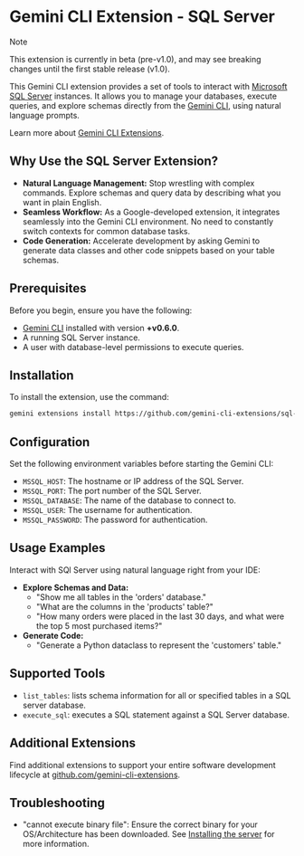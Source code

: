 # Gemini CLI Extension - SQL Server

> [!NOTE]
> This extension is currently in beta (pre-v1.0), and may see breaking changes until the first stable release (v1.0).

This Gemini CLI extension provides a set of tools to interact with [Microsoft SQL Server](https://docs.microsoft.com/en-us/sql/) instances. It allows you to manage your databases, execute queries, and explore schemas directly from the [Gemini CLI](https://google-gemini.github.io/gemini-cli/), using natural language prompts.

Learn more about [Gemini CLI Extensions](https://github.com/google-gemini/gemini-cli/blob/main/docs/extension.md).

## Why Use the SQL Server Extension?

* **Natural Language Management:** Stop wrestling with complex commands. Explore schemas and query data by describing what you want in plain English.
* **Seamless Workflow:** As a Google-developed extension, it integrates seamlessly into the Gemini CLI environment. No need to constantly switch contexts for common database tasks.
* **Code Generation:** Accelerate development by asking Gemini to generate data classes and other code snippets based on your table schemas.

## Prerequisites

Before you begin, ensure you have the following:

* [Gemini CLI](https://github.com/google-gemini/gemini-cli) installed with version **+v0.6.0**.
* A running SQL Server instance.
* A user with database-level permissions to execute queries.

## Installation

To install the extension, use the command:

```bash
gemini extensions install https://github.com/gemini-cli-extensions/sql-server
```

## Configuration

Set the following environment variables before starting the Gemini CLI:

* `MSSQL_HOST`: The hostname or IP address of the SQL Server.
* `MSSQL_PORT`: The port number of the SQL Server.
* `MSSQL_DATABASE`: The name of the database to connect to.
* `MSSQL_USER`: The username for authentication.
* `MSSQL_PASSWORD`: The password for authentication.

## Usage Examples

Interact with SQl Server using natural language right from your IDE:

* **Explore Schemas and Data:**
  * "Show me all tables in the 'orders' database."
  * "What are the columns in the 'products' table?"
  * "How many orders were placed in the last 30 days, and what were the top 5 most purchased items?"
* **Generate Code:**
  * "Generate a Python dataclass to represent the 'customers' table."

## Supported Tools

* `list_tables`: lists schema information for all or specified tables in a SQL server database.
* `execute_sql`: executes a SQL statement against a SQL Server database.

## Additional Extensions

Find additional extensions to support your entire software development lifecycle at [github.com/gemini-cli-extensions](https://github.com/gemini-cli-extensions).

## Troubleshooting

* "cannot execute binary file": Ensure the correct binary for your OS/Architecture has been downloaded. See [Installing the server](https://googleapis.github.io/genai-toolbox/getting-started/introduction/#installing-the-server) for more information.
